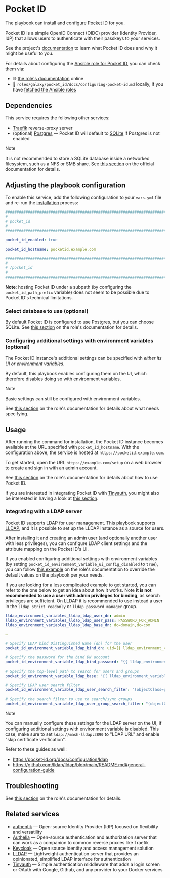 <!--
SPDX-FileCopyrightText: 2020 - 2024 MDAD project contributors
SPDX-FileCopyrightText: 2020 - 2024 Slavi Pantaleev
SPDX-FileCopyrightText: 2020 Aaron Raimist
SPDX-FileCopyrightText: 2020 Chris van Dijk
SPDX-FileCopyrightText: 2020 Dominik Zajac
SPDX-FileCopyrightText: 2020 Mickaël Cornière
SPDX-FileCopyrightText: 2022 François Darveau
SPDX-FileCopyrightText: 2022 Julian Foad
SPDX-FileCopyrightText: 2022 Warren Bailey
SPDX-FileCopyrightText: 2023 Antonis Christofides
SPDX-FileCopyrightText: 2023 Felix Stupp
SPDX-FileCopyrightText: 2023 Julian-Samuel Gebühr
SPDX-FileCopyrightText: 2023 Pierre 'McFly' Marty
SPDX-FileCopyrightText: 2024 - 2025 Suguru Hirahara

SPDX-License-Identifier: AGPL-3.0-or-later
-->

# Pocket ID

The playbook can install and configure [Pocket ID](https://pocket-id.org) for you.

Pocket ID is a simple OpenID Connect (OIDC) provider (Identity Provider, IdP) that allows users to authenticate with their passkeys to your services.

See the project's [documentation](https://pocket-id.org/docs/) to learn what Pocket ID does and why it might be useful to you.

For details about configuring the [Ansible role for Pocket ID](https://codeberg.org/acioustick/ansible-role-pocket-id), you can check them via:
- 🌐 [the role's documentation](https://codeberg.org/acioustick/ansible-role-pocket-id/src/branch/master/docs/configuring-pocket-id.md) online
- 📁 `roles/galaxy/pocket_id/docs/configuring-pocket-id.md` locally, if you have [fetched the Ansible roles](../installing.md)

## Dependencies

This service requires the following other services:

- [Traefik](traefik.md) reverse-proxy server
- (optional) [Postgres](postgres.md) — Pocket ID will default to [SQLite](https://www.sqlite.org/) if Postgres is not enabled

>[!NOTE]
> It is not recommended to store a SQLite database inside a networked filesystem, such as a NFS or SMB share. See [this section](https://pocket-id.org/docs/configuration/environment-variables#database-connection-string) on the official documentation for details.

## Adjusting the playbook configuration

To enable this service, add the following configuration to your `vars.yml` file and re-run the [installation](../installing.md) process:

```yaml
########################################################################
#                                                                      #
# pocket_id                                                            #
#                                                                      #
########################################################################

pocket_id_enabled: true

pocket_id_hostname: pocketid.example.com

########################################################################
#                                                                      #
# /pocket_id                                                           #
#                                                                      #
########################################################################
```

**Note**: hosting Pocket ID under a subpath (by configuring the `pocket_id_path_prefix` variable) does not seem to be possible due to Pocket ID's technical limitations.

### Select database to use (optional)

By default Pocket ID is configured to use Postgres, but you can choose SQLite. See [this section](https://codeberg.org/acioustick/ansible-role-pocket-id/src/branch/master/docs/configuring-pocket-id.md#specify-database-optional) on the role's documentation for details.

### Configuring additional settings with environment variables (optional)

The Pocket ID instance's additional settings can be specified with *either its UI or environment variables*.

By default, this playbook enables configuring them on the UI, which therefore disables doing so with environment variables.

>[!NOTE]
> Basic settings can still be configured with environment variables.

See [this section](https://codeberg.org/acioustick/ansible-role-pocket-id/src/branch/master/docs/configuring-pocket-id.md#enable-or-disable-overriding-ui-configuration-with-environment-variables) on the role's documentation for details about what needs specifying.

## Usage

After running the command for installation, the Pocket ID instance becomes available at the URL specified with `pocket_id_hostname`. With the configuration above, the service is hosted at `https://pocketid.example.com`.

To get started, open the URL `https://example.com/setup` on a web browser to create and sign in with an admin account.

See [this section](https://codeberg.org/acioustick/ansible-role-pocket-id/src/branch/master/docs/configuring-pocket-id.md#usage) on the role's documentation for details about how to use Pocket ID.

If you are interested in integrating Pocket ID with [Tinyauth](https://tinyauth.app), you might also be interested in having a look at [this section](tinyauth.md#integrating-with-pocket-id).

### Integrating with a LDAP server

Pocket ID supports LDAP for user management. This playbook supports [LLDAP](lldap.md), and it is possible to set up the LLDAP instance as a source for users.

After installing it and creating an admin user (and optionally another user with less privileges), you can configure LDAP client settings and the attribute mapping on the Pocket ID's UI.

If you enabled configuring additional settings with environment variables (by setting `pocket_id_environment_variable_ui_config_disabled` to `true`), you can follow [this example](https://codeberg.org/acioustick/ansible-role-pocket-id/src/branch/develop/docs/configuring-pocket-id.md#configure-ldap-server-settings-with-environment-variables-optional) on the role's documentation to override the default values on the playbook per your needs.

If you are looking for a less complicated example to get started, you can refer to the one below to get an idea about how it works. Note **it is not recommended to use a user with admin privileges for binding**, as search privileges are sufficient. On LLDAP it is recommended to use instead a user in the `lldap_strict_readonly` or `lldap_password_manager` group.

```yaml
lldap_environment_variables_lldap_ldap_user_dn: admin
lldap_environment_variables_lldap_ldap_user_pass: PASSWORD_FOR_ADMIN
lldap_environment_variables_lldap_ldap_base_dn: dc=domain,dc=com

…

# Specify LDAP bind Distinguished Name (dn) for the user
pocket_id_environment_variable_ldap_bind_dn: uid={{ lldap_environment_variables_lldap_ldap_user_dn }},ou=people,{{ lldap_environment_variables_lldap_ldap_base_dn }}

# Specify the password for the bind DN account
pocket_id_environment_variable_ldap_bind_password: "{{ lldap_environment_variables_lldap_ldap_user_pass }}"

# Specify the top-level path to search for users and groups
pocket_id_environment_variable_ldap_base: "{{ lldap_environment_variables_lldap_ldap_base_dn }}"

# Specify LDAP user search filter
pocket_id_environment_variable_ldap_user_search_filter: "(objectClass=person)"

# Specify the search filter to use to search/sync groups
pocket_id_environment_variable_ldap_user_group_search_filter: "(objectClass=groupOfNames)"
```

>[!NOTE]
> You can manually configure these settings for the LDAP server on the UI, if configuring additional settings with environment variable is disabled. This case, make sure to set `ldap://mash-lldap:3890` to "LDAP URL" and enable "skip certificate verification".

Refer to these guides as well:

- <https://pocket-id.org/docs/configuration/ldap>
- <https://github.com/lldap/lldap/blob/main/README.md#general-configuration-guide>

## Troubleshooting

See [this section](https://codeberg.org/acioustick/ansible-role-pocket-id/src/branch/master/docs/configuring-pocket-id.md#troubleshooting) on the role's documentation for details.

## Related services

- [authentik](authentik.md) — Open-source Identity Provider (IdP) focused on flexibility and versatility
- [Authelia](authelia.md) — Open-source authentication and authorization server that can work as a companion to common reverse proxies like Traefik
- [Keycloak](keycloak.md) — Open source identity and access management solution
- [LLDAP](lldap.md) — Lightweight authentication server that provides an opinionated, simplified LDAP interface for authentication
- [Tinyauth](tinyauth.md) — Simple authentication middleware that adds a login screen or OAuth with Google, Github, and any provider to your Docker services
